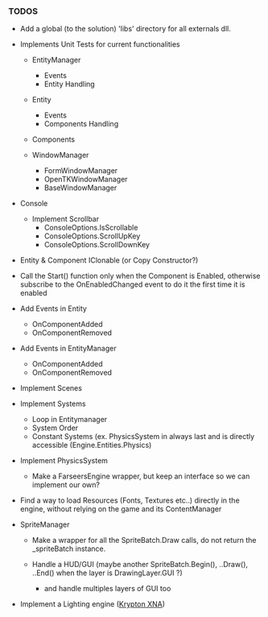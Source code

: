 ### TODOS

- Add a global (to the solution) 'libs' directory for all externals dll.

- Implements Unit Tests for current functionalities
	- EntityManager
		- Events
		- Entity Handling
	
	- Entity
		- Events
		- Components Handling
		
	- Components
	
	- WindowManager 
		- FormWindowManager
		- OpenTKWindowManager
		- BaseWindowManager
		
- Console	
	- Implement Scrollbar
		- ConsoleOptions.IsScrollable
		- ConsoleOptions.ScrollUpKey
		- ConsoleOptions.ScrollDownKey		
		
- Entity & Component IClonable (or Copy Constructor?)

- Call the Start() function only when the Component is Enabled, otherwise subscribe to the OnEnabledChanged event to do it the first time it is enabled

- Add Events in Entity
	- OnComponentAdded
	- OnComponentRemoved

- Add Events in EntityManager
	- OnComponentAdded
	- OnComponentRemoved
	
- Implement Scenes

- Implement Systems 
	- Loop in Entitymanager
	- System Order
	- Constant Systems (ex. PhysicsSystem in always last and is directly accessible (Engine.Entities.Physics)

- Implement PhysicsSystem
	- Make a FarseersEngine wrapper, but keep an interface so we can implement our own?

- Find a way to load Resources (Fonts, Textures etc..) directly in the engine, without relying on the game and its ContentManager

- SpriteManager
	- Make a wrapper for all the SpriteBatch.Draw calls, do not return the _spriteBatch instance.
	
	- Handle a HUD/GUI (maybe another SpriteBatch.Begin(), ..Draw(), ..End() when the layer is DrawingLayer.GUI ?)
	
		-  and handle multiples layers of GUI too

-  Implement a Lighting engine ([Krypton XNA](https://krypton.codeplex.com/))
